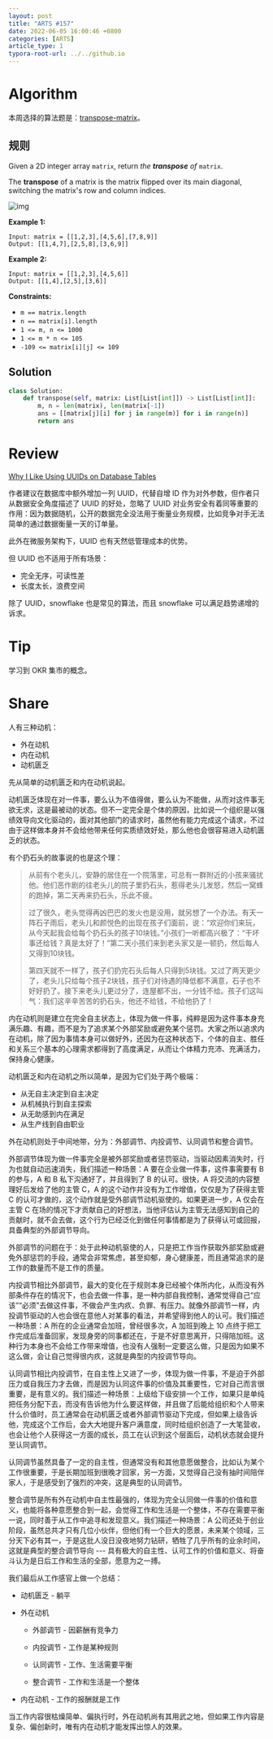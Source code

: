 ```yaml
---
layout: post
title: "ARTS #157"
date: 2022-06-05 16:00:46 +0800
categories: [ARTS]
article_type: 1
typora-root-url: ../../github.io
---
```



# Algorithm

本周选择的算法题是：[transpose-matrix](https://leetcode.com/problems/transpose-matrix/)。


## 规则

Given a 2D integer array `matrix`, return *the **transpose** of* `matrix`.

The **transpose** of a matrix is the matrix flipped over its main diagonal, switching the matrix's row and column indices.

![img](https://assets.leetcode.com/uploads/2021/02/10/hint_transpose.png)

 

**Example 1:**

```
Input: matrix = [[1,2,3],[4,5,6],[7,8,9]]
Output: [[1,4,7],[2,5,8],[3,6,9]]
```

**Example 2:**

```
Input: matrix = [[1,2,3],[4,5,6]]
Output: [[1,4],[2,5],[3,6]]
```

 

**Constraints:**

- `m == matrix.length`
- `n == matrix[i].length`
- `1 <= m, n <= 1000`
- `1 <= m * n <= 105`
- `-109 <= matrix[i][j] <= 109`

## Solution

```python
class Solution:
    def transpose(self, matrix: List[List[int]]) -> List[List[int]]:
        m, n = len(matrix), len(matrix[-1])
        ans = [[matrix[j][i] for j in range(m)] for i in range(n)]
        return ans
```


# Review

[Why I Like Using UUIDs on Database Tables](https://betterprogramming.pub/why-i-like-using-uuids-on-database-tables-ccab8c350f8a)

作者建议在数据库中额外增加一列 UUID，代替自增 ID 作为对外参数，但作者只从数据安全角度描述了 UUID 的好处，忽略了 UUID 对业务安全有着同等重要的作用：因为数据随机，公开的数据完全没法用于衡量业务规模，比如竞争对手无法简单的通过数据衡量一天的订单量。

此外在微服务架构下，UUID 也有天然低管理成本的优势。

但 UUID 也不适用于所有场景：

- 完全无序，可读性差
- 长度太长，浪费空间

除了 UUID，snowflake 也是常见的算法，而且 snowflake 可以满足趋势递增的诉求。

# Tip

学习到 OKR 集市的概念。

# Share

人有三种动机：

- 外在动机
- 内在动机
- 动机匮乏

先从简单的动机匮乏和内在动机说起。

动机匮乏体现在对一件事，要么认为不值得做，要么认为不能做，从而对这件事无欲无求，这是最被动的状态。但不一定完全是个体的原因，比如说一个组织是以强绩效导向文化驱动的，面对其他部门的请求时，虽然他有能力完成这个请求，不过由于这样做本身并不会给他带来任何实质绩效好处，那么他也会很容易进入动机匮乏的状态。

有个扔石头的故事说的也是这个理：

> 从前有个老头儿，安静的居住在一个院落里，可总有一群附近的小孩来骚扰他。他们恶作剧的往老头儿的院子里扔石头，惹得老头儿发怒，然后一窝蜂的跑掉，第二天再来扔石头，乐此不疲。
>
> 过了很久，老头觉得再凶巴巴的发火也是没用，就另想了一个办法。有天一阵石子雨后，老头儿和颜悦色的出现在孩子们面前，说：“欢迎你们来玩，从今天起我会给每个扔石头的孩子10块钱。”小孩们一听都高兴极了：“干坏事还给钱？真是太好了！”第二天小孩们来到老头家又是一顿扔，然后每人又得到10块钱。
>
> 第四天就不一样了，孩子们扔完石头后每人只得到5块钱。又过了两天更少了，老头儿只给每个孩子2块钱，孩子们对待遇的降低都不满意，石子也不好好扔了。接下来老头儿更过分了，连屋都不出，一分钱不给。孩子们这叫气：我们这辛辛苦苦的扔石头，他还不给钱，不给他扔了！

内在动机则是建立在完全自主状态上，体现为做一件事，纯粹是因为这件事本身充满乐趣、有趣，而不是为了追求某个外部奖励或避免某个惩罚。大家之所以追求内在动机，除了因为事情本身可以做好外，还因为在这种状态下，个体的自主、胜任和关系三个基本的心理需求都得到了高度满足，从而让个体精力充沛、充满活力，保持身心健康。

动机匮乏和内在动机之所以简单，是因为它们处于两个极端：

- 从无自主决定到自主决定
- 从机械执行到自主探索
- 从无助感到内在满足
- 从生产线到自由职业

外在动机则处于中间地带，分为：外部调节、内投调节、认同调节和整合调节。

外部调节体现为做一件事完全是被外部奖励或者惩罚驱动，当驱动因素消失时，行为也就自动迅速消失，我们描述一种场景：A 要在企业做一件事，这件事需要有 B 的参与，A 和 B 私下沟通好了，并且得到了 B 的认可。很快，A 将交流的内容整理好后发给了他的主管 C，A 的这个动作并没有为工作增值，仅仅是为了获得主管 C 的认可才做的，这个动作就是受外部调节动机驱使的。如果更进一步，A 仅会在主管 C 在场的情况下才贡献自己的好想法，当他评估认为主管无法感知到自己的贡献时，就不会去做，这个行为已经泛化到做任何事情都是为了获得认可或回报，具备典型的外部调节导向。

外部调节的问题在于：处于此种动机驱使的人，只是把工作当作获取外部奖励或避免外部惩罚的手段，通常会非常焦虑，甚至抑郁，身心健康差，而且通常追求的是工作的数量而不是工作的质量。

内投调节相比外部调节，最大的变化在于规则本身已经被个体所内化，从而没有外部条件存在的情况下，也会去做一件事，是一种内部自我控制，通常觉得自己“应该”“必须”去做这件事，不做会产生内疚、负罪、有压力。就像外部调节一样，内投调节驱动的人也会很在意他人对某事的看法，并希望得到他人的认可。我们描述一种场景：A 所在的企业通常会加班，曾经很多次，A 加班到晚上 10 点终于把工作完成后准备回家，发现身旁的同事都还在，于是不好意思离开，只得陪加班。这种行为本身也不会给工作带来增值，也没有人强制一定要这么做，只是因为如果不这么做，会让自己觉得很内疚，这就是典型的内投调节导向。

认同调节相比内投调节，在自主性上又进了一步，体现为做一件事，不是迫于外部压力或自我压力才去做，而是因为认同这件事的价值及其重要性，它对自己而言很重要，是有意义的。我们描述一种场景：上级给下级安排一个工作，如果只是单纯把任务分配下去，而没有告诉他为什么要这样做，并且做了后能给组织和个人带来什么价值时，员工通常会在动机匮乏或者外部调节驱动下完成，但如果上级告诉他，完成这个工作后，会大大地提升客户满意度，同时给组织创造了一大笔营收，也会让他个人获得这一方面的成长，员工在认识到这个层面后，动机状态就会提升至认同调节。

认同调节虽然具备了一定的自主性，但通常没有和其他意愿做整合，比如认为某个工作很重要，于是长期加班到很晚才回家，另一方面，又觉得自己没有抽时间陪伴家人，于是感受到了强烈的冲突，这是典型的认同调节。

整合调节是所有外在动机中自主性最强的，体现为完全认同做一件事的价值和意义，也能将各种意愿整合到一起，会觉得工作和生活是一个整体，不存在需要平衡一说，同时善于从工作中追寻和发现意义。我们描述一种场景：A 公司还处于创业阶段，虽然总共才只有几位小伙伴，但他们有一个巨大的愿景，未来某个领域，三分天下必有其一，于是这批人没日没夜地努力钻研，牺牲了几乎所有的业余时间，这就是典型的整合调节导向 --- 具有极大的自主性、认可工作的价值和意义、将奋斗认为是日后工作和生活的全部，愿意为之一搏。

我们最后从工作感官上做一个总结：

- 动机匮乏 - 躺平

- 外在动机

  - 外部调节 - 因薪酬有竞争力
  - 内投调节 - 工作是某种规则
  - 认同调节 - 工作、生活需要平衡

  - 整合调节 - 工作和生活是一个整体

- 内在动机 - 工作的报酬就是工作

当工作内容很枯燥简单、偏执行时，外在动机尚有其用武之地，但如果工作内容是复杂、偏创新时，唯有内在动机才能发挥出惊人的效果。
